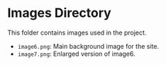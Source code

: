 # Images Directory

This folder contains images used in the project.

- `image6.png`: Main background image for the site.
- `image7.png`: Enlarged version of image6.
